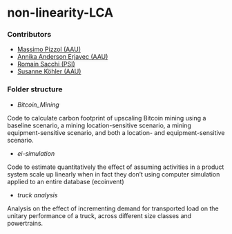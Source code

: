 # non-linearity-LCA

### Contributors

- [Massimo Pizzol (AAU)](mailto:massimo@plan.aau.dk)  
- [Annika Anderson Erjavec (AAU)](mailto:annikaae@plan.aau.dk)
- [Romain Sacchi (PSI)](mailto:romain.sacchi@psi.ch)
- [Susanne Köhler (AAU)](mailto:susanne@plan.aau.dk)

### Folder structure

- _Bitcoin_Mining_

Code to calculate carbon footprint of upscaling Bitcoin mining using a baseline scenario, a mining location-sensitive scenario, a mining equipment-sensitive scenario, and both a location- and equipment-sensitive scenario.

- _ei-simulation_ 

Code to estimate quantitatively the effect of assuming activities in a product system scale up linearly when in fact they don’t using computer simulation applied to an entire database (ecoinvent)

- _truck analysis_

Analysis on the effect of incrementing demand for transported load on the unitary performance of a truck,
across different size classes and powertrains.
